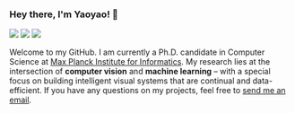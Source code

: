 ### Hey there, I'm Yaoyao! 👋

[![](https://img.shields.io/badge/Homepage-blue??&style=flat-square&logo=internet-explorer)](https://mpii.mpg.de/~yaliu/)
[![](https://img.shields.io/badge/Google%20Scholar-%234285F4.svg?&style=flat-square&logo=google-scholar&logoColor=white)](https://scholar.google.com/citations?user=Uf9GqRsAAAAJ)
![](https://img.shields.io/github/stars/yaoyao-liu?style=flat-square&logo=github&label=Github%20Stars&labelColor=gray&color=gray)

Welcome to my GitHub. I am currently a Ph.D. candidate in Computer Science at [Max Planck Institute for Informatics](https://www.mpi-inf.mpg.de/). My research lies at the intersection of **computer vision** and **machine learning** – with a special focus on building intelligent visual systems that are continual and data-efficient. If you have any questions on my projects, feel free to [send me an email](mailto:yaoyao.liu+github@mpi-inf.mpg.de).
